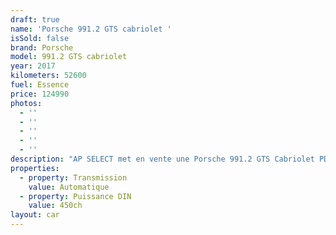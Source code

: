 ```yaml
---
draft: true
name: 'Porsche 991.2 GTS cabriolet '
isSold: false
brand: Porsche
model: 991.2 GTS cabriolet
year: 2017
kilometers: 52600
fuel: Essence
price: 124990
photos:
  - ''
  - ''
  - ''
  - ''
  - ''
description: "AP SELECT met en vente une Porsche 991.2 GTS Cabriolet PDK 3.0l 450ch.\nModèle du 04/2017 avec 52600km.\n\nCouleur Schwarz metallic, intérieur étendu cuir / surpiqûres noires.\n\nVéhiculé en carte Grise \U0001F1EB\U0001F1F7 sans malus\nÉligible Porsche Approved\n\nLe véhicule est en parfait état avec historique complet Porsche.\n\nÉquipements et options :\n- Boîte PDK\n- Finition GTS\n- PDCC suspensions actives\n- Pack Chrono plus\n- PASM +\n- PSE Échappement sport\n- PTV Porsche Torque Vectoring\n- PDLC Phares dynamique\n- Apple car play\n- Jantes 20\" turbo S black avec écrou central\n- Réservoir 90l\n- Freinage sport\n- Intérieur Cuir noir / surpiqûres noires\n- Sièges sport plus 4 positions chauffants et ventilés\n- GPS 3D Europe tactile\n- Parc distance contrôle PDC avant / arrière\n- Caméra de recul\n- Vitrage arrière surteinté\n- Connexion Ipod et USB\n- Affichage multifonctions plus\n- Climatisation bi zone\n- Éclairage et essuie-glaces automatique\n- Rétroviseurs rabattable électriquement et chauffants\n- Rétroviseurs int / ext Electrochrome\n- Bluetooth\n- Éclairage d’ambiance\n\nLe véhicule est très bien optionné et dans un état irréprochable.\n\nDisponible et visible sur RDV pour acheteur sérieux.\n\nPossibilité d'une garantie 3, 6 ou 12 mois en supplément.\n\nRéalisation des démarches d'immatriculation.\n\nAP SELECT c'est des solutions de courtage et conciergerie sur mesure pour profiter librement de sa passion et de son patrimoine.\n\nPrenez le volant, AP SELECT s'occupe du reste."
properties:
  - property: Transmission
    value: Automatique
  - property: Puissance DIN
    value: 450ch
layout: car
---
```


